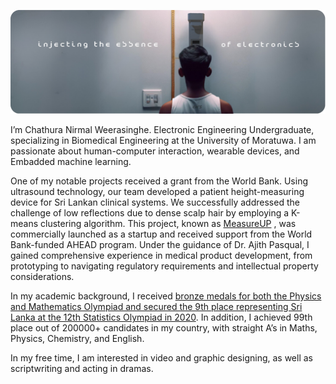 ![Diagram of the system](https://github.com/chathuracns/chathuracns/blob/main/Background.png)

I’m Chathura Nirmal Weerasinghe. Electronic Engineering Undergraduate, specializing in Biomedical Engineering at the University of Moratuwa. I am passionate about human-computer interaction, wearable devices, and Embadded machine learning.

One of my notable projects received a grant from the World Bank. Using ultrasound technology, our team developed a patient height-measuring device for Sri Lankan clinical systems. We successfully addressed the challenge of low reflections due to dense scalp hair by employing a K-means clustering algorithm. This project, known as 
[MeasureUP](https://measureup.lk/)
, was commercially launched as a startup and received support from the World Bank-funded AHEAD program. Under the guidance of Dr. Ajith Pasqual, I gained comprehensive experience in medical product development, from prototyping to navigating regulatory requirements and intellectual property considerations.

In my academic background, I received 
[bronze medals for both the Physics and Mathematics Olympiad and secured the 9th place representing Sri Lanka at the 12th Statistics Olympiad in 2020](https://www.linkedin.com/in/chathura-weerasinghe-9a08bb213/details/honors/).
In addition, I achieved 99th place out of 200000+ candidates in my country, with straight A’s in Maths, Physics, Chemistry, and English.

In my free time, I am interested in video and graphic designing, as well as scriptwriting and acting in dramas.



<!---
chathuracns/chathuracns is a ✨ special ✨ repository because its `README.md` (this file) appears on your GitHub profile.
You can click the Preview link to take a look at your changes.
--->
